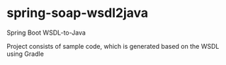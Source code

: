 # spring-soap-wsdl2java
Spring Boot WSDL-to-Java

Project consists of sample code, which is generated based on the WSDL using Gradle
